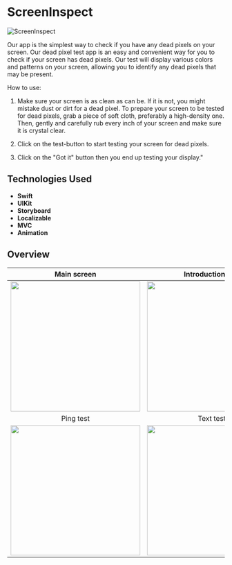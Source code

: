 # ScreenInspect

![ScreenInspect](https://s6.ezgif.com/tmp/ezgif-6-60fa3db645.gif)

Our app is the simplest way to check if you have any dead pixels on your screen. Our dead pixel test app is an easy and convenient way for you to check if your screen has dead pixels. Our test will display various colors and patterns on your screen, allowing you to identify any dead pixels that may be present.

How to use:

1. Make sure your screen is as clean as can be. If it is not, you might mistake dust or dirt for a dead pixel. To prepare your screen to be tested for dead pixels, grab a piece of soft cloth, preferably a high-density one. Then, gently and carefully rub every inch of your screen and make sure it is crystal clear.

2. Click on the test-button to start testing your screen for dead pixels.

3. Click on the \"Got it\" button then you end up testing your display."

## Technologies Used

- **Swift**
- **UIKit**
- **Storyboard**
- **Localizable**
- **MVC**
- **Animation**


## Overview
| Main screen | Introduction app | Localization  |
|:---------:|:---------:|:---------:|
|<img src="https://s6.ezgif.com/tmp/ezgif-6-934fb7ff2f.gif" width="300"> | <img src="https://s6.ezgif.com/tmp/ezgif-6-f41d4249b8.gif" width="300"> | <img src="https://s6.ezgif.com/tmp/ezgif-6-871f65a40f.gif" width="300"> |
| Ping test | Text test | Color test |
|<img src="https://s6.ezgif.com/tmp/ezgif-6-b8108e19df.gif" width="300"> | <img src="https://s6.ezgif.com/tmp/ezgif-6-03cf5a4bae.gif" width="300"> | <img src="https://s6.ezgif.com/tmp/ezgif-6-bd95b08082.gif" width="300"> |
